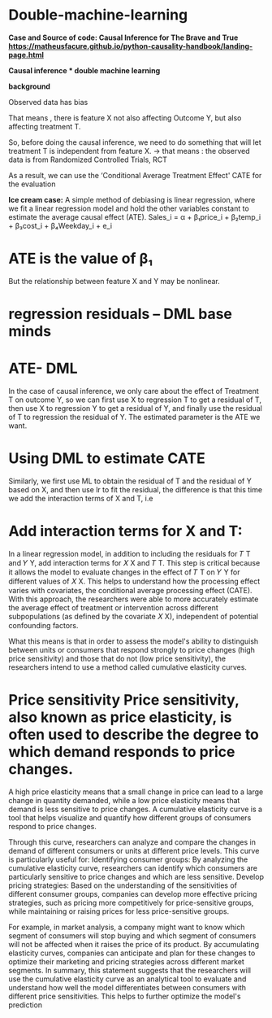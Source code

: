 # Double-machine-learning


**Case and Source of code: Causal Inference for The Brave and True https://matheusfacure.github.io/python-causality-handbook/landing-page.html**



**Causal inference * double machine learning**


**background**

Observed data has bias

That means , there is feature X not also affecting Outcome Y, but also affecting treatment T.

So, before doing the causal inference, we need to do something that will let treatment T is independent from feature X. → that means : the observed data is from Randomized Controlled Trials, RCT

As a result, we can use the ‘Conditional Average Treatment Effect' CATE for the evaluation 


**Ice cream case:**
A simple method of debiasing is linear regression, where we fit a linear regression model and hold the other variables constant to estimate the average causal effect (ATE).
Sales_i = α + β₁price_i + β₂temp_i + β₃cost_i + β₄Weekday_i + e_i

# ATE is the value of β₁
But the relationship between feature X and Y may be nonlinear.


# regression residuals  – DML base minds

# ATE- DML
In the case of causal inference, we only care about the effect of Treatment T on outcome Y, so we can first use X to regression T to get a residual of T, then use X to regression Y to get a residual of Y, and finally use the residual of T to regression the residual of Y. The estimated parameter is the ATE we want.

# Using DML to estimate CATE 
Similarly, we first use ML to obtain the residual of T and the residual of Y based on X, and then use lr to fit the residual, the difference is that this time we add the interaction terms of X and T, i.e

# Add interaction terms for X and T: 
In a linear regression model, in addition to including the residuals for 𝑇 T and 𝑌 Y, add interaction terms for 𝑋 X and 𝑇 T. This step is critical because it allows the model to evaluate changes in the effect of 𝑇 T on 𝑌 Y for different values of 𝑋 X. This helps to understand how the processing effect varies with covariates, the conditional average processing effect (CATE). 
With this approach, the researchers were able to more accurately estimate the average effect of treatment or intervention across different subpopulations (as defined by the covariate 𝑋 X), independent of potential confounding factors.

What this means is that in order to assess the model's ability to distinguish between units or consumers that respond strongly to price changes (high price sensitivity) and those that do not (low price sensitivity), the researchers intend to use a method called cumulative elasticity curves.

 # Price sensitivity Price sensitivity, also known as price elasticity, is often used to describe the degree to which demand responds to price changes. 
A high price elasticity means that a small change in price can lead to a large change in quantity demanded, while a low price elasticity means that demand is less sensitive to price changes. 
A cumulative elasticity curve is a tool that helps visualize and quantify how different groups of consumers respond to price changes.

 Through this curve, researchers can analyze and compare the changes in demand of different consumers or units at different price levels. 
This curve is particularly useful for: Identifying consumer groups: By analyzing the cumulative elasticity curve, researchers can identify which consumers are particularly sensitive to price changes and which are less sensitive.
 Develop pricing strategies: Based on the understanding of the sensitivities of different consumer groups, companies can develop more effective pricing strategies, such as pricing more competitively for price-sensitive groups, while maintaining or raising prices for less price-sensitive groups.
 
 For example, in market analysis, a company might want to know which segment of consumers will stop buying and which segment of consumers will not be affected when it raises the price of its product.
 By accumulating elasticity curves, companies can anticipate and plan for these changes to optimize their marketing and pricing strategies across different market segments.
 In summary, this statement suggests that the researchers will use the cumulative elasticity curve as an analytical tool to evaluate and understand how well the model differentiates between consumers with different price sensitivities. This helps to further optimize the model's prediction

